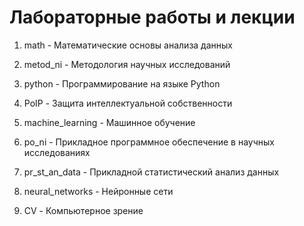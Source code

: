 # Лабораторные работы и лекции

1. math - Математические основы анализа данных

2. metod_ni - Методология научных исследований

3. python - Программирование на языке Python

4. PoIP - Защита интеллектуальной собственности

5. machine_learning - Машинное обучение

6. po_ni - Прикладное программное обеспечение в научных исследованиях

7. pr_st_an_data - Прикладной статистический анализ данных

8. neural_networks - Нейронные сети

9. CV - Компьютерное зрение
